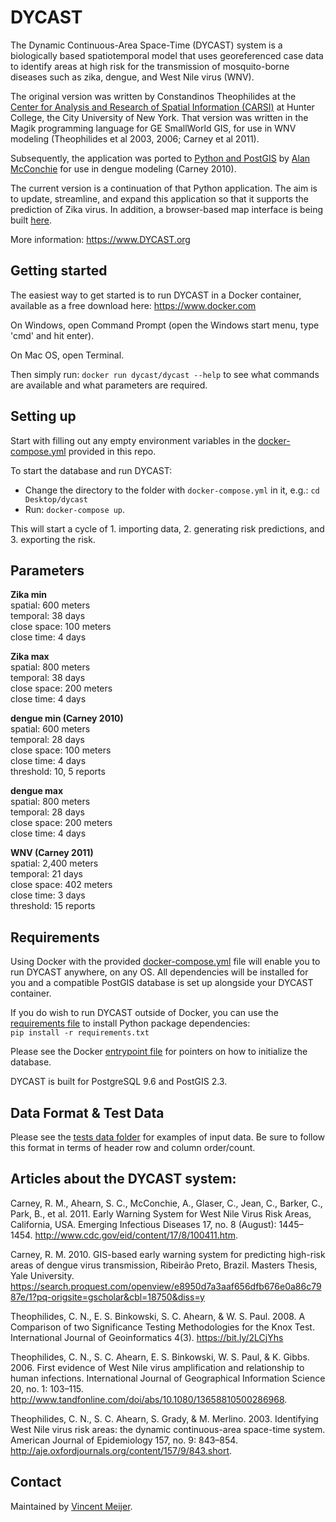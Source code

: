 # DYCAST

The Dynamic Continuous-Area Space-Time (DYCAST) system is a biologically based spatiotemporal model that uses georeferenced case data to identify areas at high risk for the transmission of mosquito-borne diseases such as zika, dengue, and West Nile virus (WNV).  

The original version was written by Constandinos Theophilides at the [Center for Analysis and Research of Spatial Information (CARSI)](http://carsi.hunter.cuny.edu/) at Hunter College, the City University of New York. That version was written in the Magik programming language for GE SmallWorld GIS, for use in WNV modeling (Theophilides et al 2003, 2006; Carney et al 2011).

Subsequently, the application was ported to [Python and PostGIS](https://github.com/almccon/DYCAST) by [Alan McConchie](https://github.com/almccon) for use in dengue modeling (Carney 2010).

The current version is a continuation of that Python application. The aim is to update, streamline, and expand this application so that it supports the prediction of Zika virus. In addition, a browser-based map interface is being built [here](https://github.com/veuncent/dycast-web). 

More information: https://www.DYCAST.org  


## Getting started

The easiest way to get started is to run DYCAST in a Docker container, available as a free download here: https://www.docker.com

On Windows, open Command Prompt (open the Windows start menu, type 'cmd' and hit enter).

On Mac OS, open Terminal. 

Then simply run: `docker run dycast/dycast --help` to see what commands are available and what parameters are required. 


## Setting up

Start with filling out any empty environment variables in the [docker-compose.yml](./docker-compose.yml) provided in this repo.
  
To start the database and run DYCAST:

- Change the directory to the folder with `docker-compose.yml` in it, e.g.: `cd Desktop/dycast`
- Run: `docker-compose up`.

This will start a cycle of 1. importing data, 2. generating risk predictions, and 3. exporting the risk.


## Parameters

**Zika min**  
spatial: 600 meters  
temporal: 38 days  
close space: 100 meters  
close time: 4 days  

**Zika max**  
spatial: 800 meters  
temporal: 38 days  
close space: 200 meters  
close time: 4 days  

**dengue min (Carney 2010)**  
spatial: 600 meters  
temporal: 28 days  
close space: 100 meters  
close time: 4 days  
threshold: 10, 5 reports  

**dengue max**  
spatial: 800 meters  
temporal: 28 days  
close space: 200 meters  
close time: 4 days  

**WNV (Carney 2011)**  
spatial: 2,400 meters  
temporal: 21 days  
close space: 402 meters  
close time: 3 days  
threshold: 15 reports  



## Requirements

Using Docker with the provided [docker-compose.yml](./docker-compose.yml) file will enable you to run DYCAST anywhere, on any OS. All dependencies will be installed for you and a compatible PostGIS database is set up alongside your DYCAST container. 

If you do wish to run DYCAST outside of Docker, you can use the [requirements file](./application/init/requirements.txt) to install Python package dependencies:  
`pip install -r requirements.txt`  

Please see the Docker [entrypoint file](./docker/entrypoint.sh) for pointers on how to initialize the database. 

DYCAST is built for PostgreSQL 9.6 and PostGIS 2.3.


## Data Format & Test Data

Please see the [tests data folder](./application/tests/test_data) for examples of input data. Be sure to follow this format in terms of header row and column order/count.


## Articles about the DYCAST system:

Carney, R. M., Ahearn, S. C., McConchie, A., Glaser, C., Jean, C., Barker, C., Park, B., et al. 2011. Early Warning System for West Nile Virus Risk Areas, California, USA. Emerging Infectious Diseases 17, no. 8 (August): 1445–1454. http://www.cdc.gov/eid/content/17/8/100411.htm.

Carney, R. M. 2010. GIS-based early warning system for predicting high-risk areas of dengue virus transmission, Ribeirão Preto, Brazil. Masters Thesis, Yale University. https://search.proquest.com/openview/e8950d7a3aaf656dfb676e0a86c7987e/1?pq-origsite=gscholar&cbl=18750&diss=y

Theophilides, C. N., E. S. Binkowski, S. C. Ahearn, & W. S. Paul. 2008. A Comparison of two Significance Testing Methodologies for the Knox Test. International Journal of Geoinformatics 4(3). https://bit.ly/2LCjYhs

Theophilides, C. N., S. C. Ahearn, E. S. Binkowski, W. S. Paul, & K. Gibbs. 2006. First evidence of West Nile virus amplification and relationship to human infections. International Journal of Geographical Information Science 20, no. 1: 103–115. http://www.tandfonline.com/doi/abs/10.1080/13658810500286968.

Theophilides, C. N., S. C. Ahearn, S. Grady, & M. Merlino. 2003. Identifying West Nile virus risk areas: the dynamic continuous-area space-time system. American Journal of Epidemiology 157, no. 9: 843–854. http://aje.oxfordjournals.org/content/157/9/843.short.


## Contact

Maintained by [Vincent Meijer](https://www.linkedin.com/in/vincentmeijer1/).
